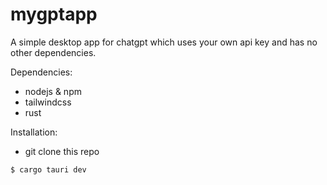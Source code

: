 # mygptapp

A simple desktop app for chatgpt which uses your own api key and has no other dependencies.

Dependencies:
- nodejs & npm
- tailwindcss
- rust

Installation:
- git clone this repo
```bash
$ cargo tauri dev
```